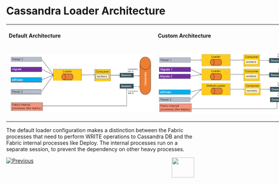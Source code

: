# Cassandra Loader Architecture

<table style="width: 800px;">
<tbody>
<tr>
<td width="400pxl"><h4><strong>Default Architecture</strong></h4></td>
<td width="400pxl"><h4><strong>Custom Architecture</strong></h4></td>
</tr>
<tr>
<td>
    <p><img src="images/28_01_1.PNG" alt="Default" /></p>
</td>
<td>
    <p><img src="images/28_01_2.PNG" alt="Custom" /></p>
</td>
</tr>
</tbody>
</table>

The default loader configuration makes a distinction between the Fabric processes that need to perform WRITE operations to Cassandra DB and the Fabric internal processes like Deploy. The internal processes run on a separate session, to prevent the dependency on other heavy processes.









[![Previous](/articles/images/Previous.png)](01_cassandra_loader_overview.md)[<img align="right" width="60" height="54" src="/articles/images/Next.png">](03_loader_configuration.md) 

